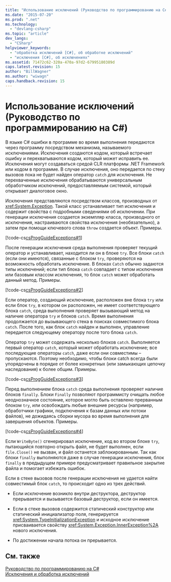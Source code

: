 ```yaml
---
title: "Использование исключений (Руководство по программированию на C#) | Microsoft Docs"
ms.date: "2015-07-20"
ms.prod: ".net"
ms.technology: 
  - "devlang-csharp"
ms.topic: "article"
dev_langs: 
  - "CSharp"
helpviewer_keywords: 
  - "обработка исключений [C#], об обработке исключений"
  - "исключения [C#], об исключениях"
ms.assetid: 71472c62-320a-470a-97d2-67995180389d
caps.latest.revision: 15
author: "BillWagner"
ms.author: "wiwagn"
caps.handback.revision: 15
---
```

# Использование исключений (Руководство по программированию на C#)
В языке C\# ошибки в программе во время выполнения передаются через программу посредством механизма, называемого исключениями.  Исключения создаются кодом, который встречает ошибку и перехватываются кодом, который может исправить ее.  Исключения могут создаваться средой CLR платформы .NET Framework или кодом в программе.  В случае исключения, оно передается по стеку вызовов пока не будет найден оператор `catch` для исключения.  Не перехваченные исключения обрабатываются универсальным обработчиком исключений, предоставляемым системой, который открывает диалоговое окно.  
  
 Исключения представляются посредством классов, производных от <xref:System.Exception>.  Такой класс устанавливает тип исключения и содержит свойства с подробными сведениями об исключении.  При генерации исключения создается экземпляр класса, производного от исключения, настраиваются свойства исключения \(необязательно\), а затем при помощи ключевого слова `throw` создается объект.  Примеры.  
  
 [!code-cs[csProgGuideExceptions#1](../../../csharp/programming-guide/exceptions/codesnippet/CSharp/using-exceptions_1.cs)]  
  
 После генерации исключения среда выполнения проверяет текущий оператор и устанавливает, находится ли он в блоке `try`.  Все блоки `catch` \(если они имеются\), связанные с блоком `try`, проверяются на возможность обработать исключение.  В блоках `Catch` обычно задаются типы исключений; если тип блока `catch` совпадает с типом исключения или базовым классом исключения, то блок `catch` может обработать данный метод.  Примеры.  
  
 [!code-cs[csProgGuideExceptions#2](../../../csharp/programming-guide/exceptions/codesnippet/CSharp/using-exceptions_2.cs)]  
  
 Если оператор, создающий исключение, расположен вне блока `try` или если блок `try`, в котором он расположен, не имеет соответствующего блока `catch`, среда выполнения проверяет вызывающий метод на наличие оператора `try` и блоков `catch`.  Время выполнения продолжается до вызывающего стека в поисках совместимого блока `catch`.  После того, как блок `catch` найден и выполнен, управление передается следующему оператору после того блока `catch`.  
  
 Оператор `try` может содержать несколько блоков `catch`.  Выполняется первый оператор `catch`, который может обработать исключение; все последующие операторы `catch`, даже если они совместимы – пропускаются.  Поэтому необходимо, чтобы блоки catch всегда были упорядочены в порядке от более конкретных \(или замыкающих цепочку наследования\) к более общим.  Примеры.  
  
 [!code-cs[csProgGuideExceptions#3](../../../csharp/programming-guide/exceptions/codesnippet/CSharp/using-exceptions_3.cs)]  
  
 Перед выполнением блока `catch` среда выполнения проверяет наличие блоков `finally`.  Блоки `Finally` позволяют программисту очищать любое неоднозначное состояние, которое могло быть оставлено прерванным блоком `try`, или освобождать любые внешние ресурсы \(например, обработчики графики, подключения к базам данных или потоки файлов\), не дожидаясь сборки мусора во время выполнения для завершения объектов.  Примеры.  
  
 [!code-cs[csProgGuideExceptions#4](../../../csharp/programming-guide/exceptions/codesnippet/CSharp/using-exceptions_4.cs)]  
  
 Если `WriteByte()` сгенерировал исключение, код во втором блоке `try`, пытающийся повторно открыть файл, не будет выполнен, если `file.Close()` не вызван, и файл останется заблокированным.  Так как блоки `finally` выполняются даже в случае генерации исключения, блок `finally` в предыдущем примере предусматривает правильное закрытие файла и помогает избежать ошибок.  
  
 Если в стеке вызовов после генерации исключения не удается найти совместимый блок `catch`, то происходит одно из трех действий.  
  
-   Если исключение возникло внутри деструктора, деструктор прерывается и вызывается базовый деструктор, если он имеется.  
  
-   Если в стеке вызовов содержится статический конструктор или статический инициализатор поля, генерируется <xref:System.TypeInitializationException> и исходное исключение присваивается свойству <xref:System.Exception.InnerException%2A> нового исключения.  
  
-   По достижении начала потока он прерывается.  
  
## См. также  
 [Руководство по программированию на C\#](../../../csharp/programming-guide/index.md)   
 [Исключения и обработка исключений](../../../csharp/programming-guide/exceptions/exceptions-and-exception-handling.md)